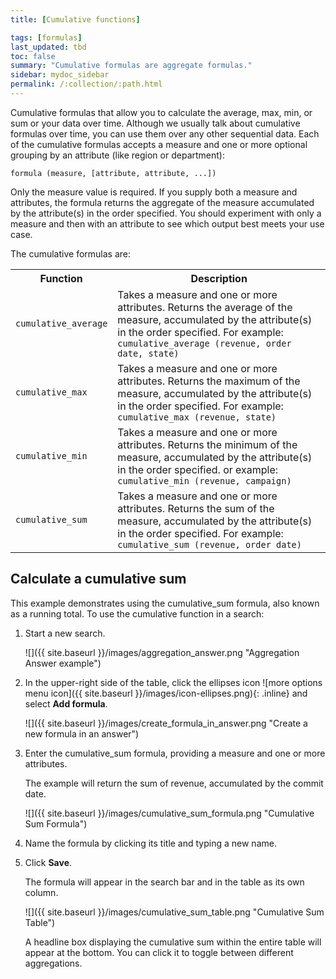 ```yaml
---
title: [Cumulative functions]

tags: [formulas]
last_updated: tbd
toc: false
summary: "Cumulative formulas are aggregate formulas."
sidebar: mydoc_sidebar
permalink: /:collection/:path.html
---
```

Cumulative formulas that allow you to calculate the average, max, min, or sum or
your data over time. Although we usually talk about cumulative formulas over
time, you can use them over any other sequential data. Each of the cumulative
formulas accepts a measure and one or more optional grouping by an attribute
(like region or department):

```
formula (measure, [attribute, attribute, ...])
```

Only the measure value is required. If you supply both a measure and attributes,
the formula returns the aggregate of the measure accumulated by the attribute(s)
in the order specified. You should experiment with only a measure and then with
an attribute to see which output best meets your use case.


The cumulative formulas are:

<table>
 <colgroup>
    <col style="width:25%" />
    <col style="width:75%" />
 </colgroup>
    <tr>
       <th>Function</th>
       <th>Description</th>
    </tr>
    <tr>
       <td><code>cumulative_average</code></td>
       <td>Takes a measure and one or more attributes. Returns the average of the measure, accumulated by the attribute(s) in the order specified. For example:
       <code>cumulative_average (revenue, order date, state)</code></td>
    </tr>
    <tr>
       <td><code>cumulative_max</code></td>
       <td>Takes a measure and one or more attributes. Returns the maximum of the measure, accumulated by the
    attribute(s) in the order specified. For example: <code>cumulative_max (revenue, state)</code></td>
    </tr>
    <tr>
       <td><code>cumulative_min</code></td>
       <td>Takes a measure and one or more attributes. Returns the minimum of the measure, accumulated by the attribute(s) in the order specified. or example: <code>cumulative_min (revenue, campaign)</code></td>
    </tr>
    <tr>
       <td><code>cumulative_sum</code></td>
       <td>Takes a measure and one or more attributes. Returns the sum of the measure, accumulated by the attribute(s) in the order specified. For example:  <code>cumulative_sum (revenue, order date)</code></td>
    </tr>
</table>

## Calculate a cumulative sum

This example demonstrates using the cumulative_sum formula, also known as a
running total. To use the cumulative function in a search:

1. Start a new search.

   ![]({{ site.baseurl }}/images/aggregation_answer.png "Aggregation Answer example")

2. In the upper-right side of the table, click the ellipses icon ![more options menu icon]({{ site.baseurl }}/images/icon-ellipses.png){: .inline} and select **Add formula**.

   ![]({{ site.baseurl }}/images/create_formula_in_answer.png "Create a new formula in an answer")

3. Enter the cumulative_sum formula, providing a measure and one or more attributes.

   The example will return the sum of revenue, accumulated by the commit date.

     ![]({{ site.baseurl }}/images/cumulative_sum_formula.png "Cumulative Sum Formula")

4. Name the formula by clicking its title and typing a new name.
5. Click **Save**.

   The formula will appear in the search bar and in the table as its own column.

     ![]({{ site.baseurl }}/images/cumulative_sum_table.png "Cumulative Sum Table")

    A headline box displaying the cumulative sum within the entire table will
    appear at the bottom. You can click it to toggle between different
    aggregations.
